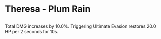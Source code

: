 # Theresa - Plum Rain

## 

Total DMG increases by 10.0%. Triggering Ultimate Evasion restores 20.0 HP per 2 seconds for 10s.